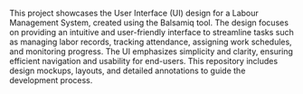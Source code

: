 This project showcases the User Interface (UI) design for a Labour Management System, created using the Balsamiq tool. The design focuses on providing an intuitive and user-friendly interface to streamline tasks such as managing labor records, tracking attendance, assigning work schedules, and monitoring progress. The UI emphasizes simplicity and clarity, ensuring efficient navigation and usability for end-users. This repository includes design mockups, layouts, and detailed annotations to guide the development process.

